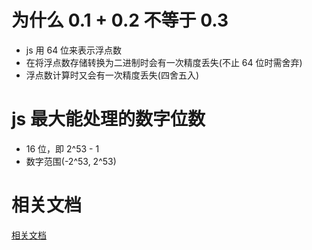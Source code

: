 # 为什么 0.1 + 0.2 不等于 0.3

- js 用 64 位来表示浮点数
- 在将浮点数存储转换为二进制时会有一次精度丢失(不止 64 位时需舍弃)
- 浮点数计算时又会有一次精度丢失(四舍五入)

# js 最大能处理的数字位数

- 16 位，即 2^53 - 1
- 数字范围(-2^53, 2^53)

# 相关文档

[相关文档](https://github.com/mqyqingfeng/Blog/issues/155)
